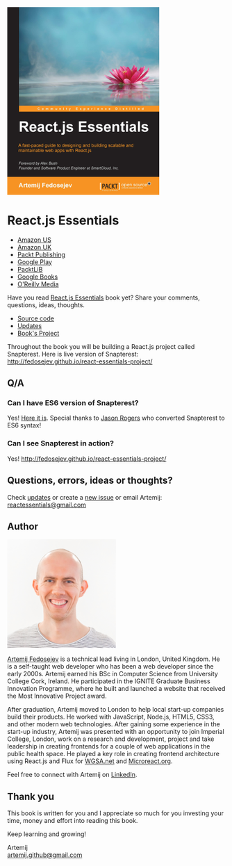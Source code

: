 <img src="./book-cover.jpg" alt="Book cover" width="350px" />

# React.js Essentials

+ [Amazon US](http://www.amazon.com/React-js-Essentials-Artemij-Fedosejev/dp/1783551623/)
+ [Amazon UK](http://www.amazon.co.uk/books/dp/1783551623)
+ [Packt Publishing](packtpub.com/web-development/reactjs-essentials)
+ [Google Play](https://play.google.com/store/books/details/Artemij_Fedosejev_React_js_Essentials?id=Rhl1CgAAQBAJ)
+ [PacktLiB](https://www.packtpub.com/packtlib/book/Web%20Development/9781783551620)
+ [Google Books](https://books.google.co.uk/books?id=Rhl1CgAAQBAJ&pg=PA20&dq=react+essentials&hl=en&sa=X&redir_esc=y#v=onepage&q=react%20essentials&f=false)
+ [O'Reilly Media](http://shop.oreilly.com/product/9781783551620.do)

Have you read [React.js Essentials](https://www.packtpub.com/web-development/reactjs-essentials) book yet? Share your comments, questions, ideas, thoughts.

+ [Source code](./code)
+ [Updates](./updates.md)
+ [Book's Project](https://github.com/fedosejev/react-essentials-project)

Throughout the book you will be building a React.js project called Snapterest. Here is live version of Snapterest: http://fedosejev.github.io/react-essentials-project/

## Q/A

### Can I have ES6 version of Snapterest?

Yes! [Here it is](https://github.com/jmrog/react-essentials-es6-version). Special thanks to [Jason Rogers](https://github.com/jmrog) who converted Snapterest to ES6 syntax!

### Can I see Snapterest in action?

Yes! http://fedosejev.github.io/react-essentials-project/

## Questions, errors, ideas or thoughts?

Check [updates](./updates.md) or create a [new issue](https://github.com/fedosejev/react-essentials/issues) or email Artemij: reactessentials@gmail.com

## Author

<img src="artemij_fedosejev.jpg" alt="Artemij Fedosejev" width="250" />

<a href="http://artemij.com">Artemij Fedosejev</a> is a technical lead living in London, United Kingdom. He is a self-taught web developer who has been a web developer since the early 2000s. Artemij earned his BSc in Computer Science from University College Cork, Ireland. He participated in the IGNITE Graduate Business Innovation Programme, where he built and launched a website that received the Most Innovative Project award.

After graduation, Artemij moved to London to help local start-up companies build their products. He worked with JavaScript, Node.js, HTML5, CSS3, and other modern web technologies. After gaining some experience in the start-up industry, Artemij was presented with an opportunity to join Imperial College, London, work on a research and development, project and take leadership in creating frontends for a couple of web applications in the public health space. He played a key role in creating frontend architecture using React.js and Flux for [WGSA.net](http://wgsa.net) and [Microreact.org](http://microreact.org).

Feel free to connect with Artemij on <a href="http://linkedin.com/in/artemij">LinkedIn</a>.

## Thank you

This book is written for you and I appreciate so much for you investing your time, money and effort into reading this book.

Keep learning and growing!

Artemij
<br/>
artemij.github@gmail.com
